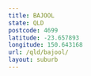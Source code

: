 ```yaml
---
title: BAJOOL
state: QLD
postcode: 4699
latitude: -23.657893
longitude: 150.643168
url: /qld/bajool/
layout: suburb
---
```

